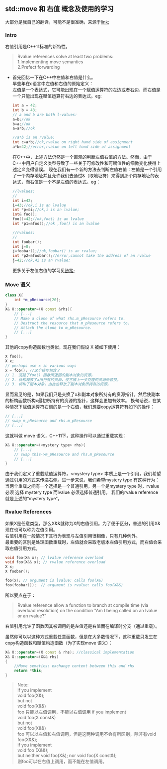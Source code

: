 ## std::move 和 右值 概念及使用的学习
大部分是我自己的翻译，可能不是很准确，来源于[link](http://thbecker.net/articles/rvalue_references/section_01.html);   
### Intro   
右值引用是C++11标准的新特性。

> Rvalue references solve at least two problems:   
> 1.Implementing move semantics   
> 2.Prefect forwarding   

+ 首先回忆一下在C++中左值和右值是什么。   
早些年在c语言中左值和右值的原始定义：   
	左值是一个表达式，它可能出现在一个赋值运算符的左边或者右边，而右值是一个只能出现在赋值运算符右边的表达式。eg:   
    ```c++
    int a = 42;
    int b = 43;
    // a and b are both l-values:
    a=b;//ok
    b=a;//ok
    a=a*b;//ok
    
    //a*b is an rvalue:
    int c=a*b;//ok,rvalue on right hand side of assignment
    a*b=42;//error,rvalue on left hand side of assignment
    ```
    在C++中，上述方法仍然是一个直观的判断左值右值的方法。然而，由于C++中用户自定义类型导致了一些关于可修改性和可赋值性的细微变化使得上述定义变得错误。
    现在我们有一个新的方法去判断左值右值：左值是一个引用了一个内存地址并且允许我们去通过&（取地址符）来得到那个内存地址的表达式，而右值是一个不是左值的表达式。eg：   
    ```c++
    //lvalues:
    //
    int i=42;
    i=43;//ok,i is an lvalue
    int *p=&i;//ok,i is an lvalue;
    int& foo();
    foo()=42;//ok,foo() is an lvalue
    int *p1=&foo();//ok ,foo() is an lvalue
    
    //rvalues:
    //
    int foobar();
    int j=0;
    j=foobar();//ok,foobar() is an rvalue;
    int *p2=&foobar();//error,cannot take the address of an rvalue
    j=42;//ok,42 is an rvalue;
    ```
    
    更多关于左值右值的学习见[链接](https://accu.org/index.php/journals/227);   
    
### Move 语义     
```c++
class X{
	int *m_pResourse[20];
}
X& X::operator=(X const &rhs){
	// [...]
    // Make a clone of what rhs.m_pResource refers to.
    // Destruct the resource that m_pResource refers to.
    // Attach the clone to m_pResource.
    // [...]
}
```   
其他的copy构造函数也类似，现在我们假设 X 被如下使用：
```c++
X foo();
X x;
// perhaps use x in various ways
x = foo(); //这个操作包含了 
// 1. 克隆了foo() 函数所返回的副本对象的资源。    
// 2. 析构释放了x所持有的资源，使它被上一步克隆的资源所替换。 
// 3. 析构了副本对象，由此也释放了副本对象所持有的资源。
```
显而易见的是，如果我们只是交换了x和副本对象所持有的资源指针，然后使副本的析构函数析构x最初所持有的资源的指针，这样会更加有效率。
换句话说，在某种情况下赋值运算符右侧的是一个右值，我们想要copy运算符有如下的操作：
```c++
// [...]
// swap m_pResource and rhs.m_pResource
// [...]
```
这就叫做 move 语义，C++11下，这种操作可以通过重载实现：
```c++
X& X::operator=(<mystery type> rhs){ 
	// [...]
    // swap this->m_pResource and rhs.m_pResource
    // [...]
}
```   
由于我们定义了重载赋值运算符，&lt;mystery type&gt; 本质上是一个引用，我们希望通过引用的方式来传递右侧。进一步来说，我们希望mystery type 有这种行为：当两个重载之间有一个选择是一个普通引用，另一个是mystery type 时，rvalue 必须 选择 mystery type 而lvalue 必须选择普通引用。
我们的rvalue reference就是上述的“mystery type”。   
### Rvalue References   
如果X是任意类型，那么X&&就称为X的右值引用。为了便于区分，普通的引用X&现在也可以称为左值引用。   
右值引用在一般情况下其行为表现与左值引用很相像，只有几种例外。   
最重要的区别是处理函数重载时，左值就会采取老版本左值引用方式，而右值会采取右值引用方式。    
```c++
void foo(X& x); // lvalue reference overload
void foo(X&& x); // rvalue reference overload
X x;
X foobar();

foo(x); // argument is lvalue: calls foo(X&)
foo(foobar());  // argument is rvalue: calls foo(X&&)
```   
所以要点在于：   
> Rvalue reference allow a function to branch at compile time (via overload resolution) on the condition "Am I being called on an lvalue or an rvalue?"   

右值引用允许了函数因其被调用的是左值还是右值而在编译时分支（通过重载）。   

虽然你可以以这种方式重载任意函数，但是在大多数情况下，这种重载只发生在 copy构造函数和赋值构造函数（为了实现move 语义）：
```c++
X& X::operator=(X const & rhs); //classical implementation
X& X::operator=(X&& rhs)
{
	//Move sematics: exchange content between this and rhs
    return *this;
}
```

> Note:   
> if you implement   
> void foo(X&);   
> but not   
> void foo(X&&)   
> foo 只能以左值调用，不能以右值调用
> if you implement   
> void foo(X const&)   
> but not   
> void foo(X&&)   
> foo 可以以左值和右值调用，但是这两种调用不会有所区别，除非有void foo(X&&);   
> if you implement   
> void foo (X&&);   
> but neither void foo(X&); nor void foo(X const&);   
> 则foo可以在右值上调用，而不能在左值调用。   

    
